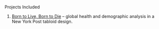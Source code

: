 Projects Included 
1. [Born to Live, Born to Die](born-to-live-born-to-die/README.md) – global health and demographic analysis in a New York Post tabloid design.
